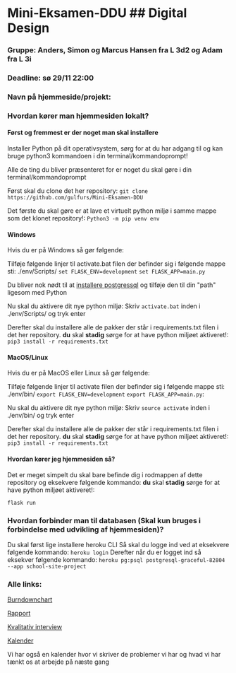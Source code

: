 # Mini-Eksamen-DDU ## Digital Design
### Gruppe: Anders, Simon og Marcus Hansen fra L 3d2 og Adam fra L 3i
### Deadline: 	sø 29/11 22:00
### Navn på hjemmeside/projekt: 


### Hvordan kører man hjemmesiden lokalt?

#### Først og fremmest er der noget man skal installere

Installer Python på dit operativsystem, sørg for at du har adgang til
og kan bruge python3 kommandoen i din terminal/kommandoprompt!

Alle de ting du bliver præsenteret for er noget du skal gøre i din terminal/kommandoprompt

Først skal du clone det her repository:
`git clone https://github.com/gulfurs/Mini-Eksamen-DDU`

Det første du skal gøre er at lave et virtuelt python miljø i samme mappe som det klonet repository!:
`Python3 -m pip venv env`

#### Windows
Hvis du er på Windows så gør følgende:

Tilføje følgende linjer til activate.bat filen der befinder sig i følgende mappe sti: ./env/Scripts/
`set FLASK_ENV=development`
`set FLASK_APP=main.py`

Du bliver nok nødt til at [installere postgressql](https://www.postgresql.org/download/windows/) og tilføje den til din "path" ligesom med Python

Nu skal du aktivere dit nye python miljø:
Skriv `activate.bat` inden i ./env/Scripts/ og tryk enter

Derefter skal du installere alle de pakker der står i requirements.txt filen i det her repository.
**du** skal **stadig** sørge for at have python miljøet aktiveret!:
`pip3 install -r requirements.txt`

#### MacOS/Linux
Hvis du er på MacOS eller Linux så gør følgende:

Tilføje følgende linjer til activate filen der befinder sig i følgende mappe sti: ./env/bin/
`export FLASK_ENV=development`
`export FLASK_APP=main.py`:

Nu skal du aktivere dit nye python miljø:
Skriv `source activate` inden i ./env/bin/ og tryk enter

Derefter skal du installere alle de pakker der står i requirements.txt filen i det her repository.
**du** skal **stadig** sørge for at have python miljøet aktiveret!:
`pip3 install -r requirements.txt`


#### Hvordan kører jeg hjemmesiden så?
Det er meget simpelt du skal bare befinde dig i rodmappen af dette repository og eksekvere følgende kommando:
**du** skal **stadig** sørge for at have python miljøet aktiveret!:

`flask run`

### Hvordan forbinder man til databasen (Skal kun bruges i forbindelse med udvikling af hjemmesiden)?
Du skal først lige installere heroku CLI
Så skal du logge ind ved at eksekvere følgende kommando: `heroku login`
Derefter når du er logget ind så eksekver følgende kommando: `heroku pg:psql postgresql-graceful-82804 --app school-site-project`

### Alle links:

[Burndownchart](https://docs.google.com/spreadsheets/d/12GrolWbVKDg1Wu-nvA1gK3bWTYi4yTNMDA7evywdAyM/edit?usp=sharing)

[Rapport](https://docs.google.com/document/d/1D4JML7Tyzi70eCvyhFqcaqu-nzUixWOj3uAb32aINHo/edit?usp=sharing)

[Kvalitativ interview](https://docs.google.com/document/d/1ZcOceFuOrCk-WHEqFYpmXqh5PTlM2hQL2-aBG_DJ60g/edit#heading=h.jan5098veqpe)

[Kalender](https://calendar.google.com/calendar/u/0/r/week?mode=day&date=20201103T130553)

Vi har også en kalender hvor vi skriver de problemer vi har og hvad vi har tænkt os at arbejde på næste gang

